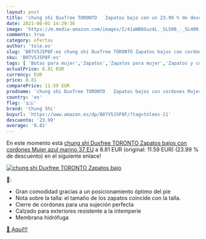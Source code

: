 ```yaml
---
layout: post
title: 'chung shi Duxfree TORONTO   Zapatos bajo con un 23.99 % de descuento'
date: 2021-06-01 14:29:36
image: 'https://m.media-amazon.com/images/I/41aWB8Guz4L._SL500_._SL400_.jpg'
comments: true
category: ofertas
author: 'tole.es'
slug: 'B07V5J5P8F-es chung shi Duxfree TORONTO Zapatos bajos con cordones Mujer...'
sku: 'B07V5J5P8F-es'
tags: [ 'Botas para mujer','Zapatos','Zapatos para mujer','Zapatos y complementos','chung shi','zapatos', ]
actualPrice: 8.81 EUR
currency: EUR
price: 8.81
comparePrice: 11.59 EUR
prodname: 'chung shi Duxfree TORONTO   Zapatos bajos con cordones Mujer   azul marino   37 EU'
country: 'es'
flag: '🇪🇸'
brand: 'Chung Shi'
buyurl: 'https://www.amazon.es/dp/B07V5J5P8F/?tag=tolees-21'
descuento: '23.99'
average: '8.81'
---
```


En este momento está [chung shi Duxfree TORONTO   Zapatos bajos con cordones Mujer   azul marino   37 EU](https://www.amazon.es/dp/B07V5J5P8F/?tag=tolees-21) a 8.81 EUR (original: 11.59 EUR) (23.99 %  de descuento) en el siguiente enlace!

[![chung shi Duxfree TORONTO   Zapatos bajo](https://m.media-amazon.com/images/I/41aWB8Guz4L._SL500_._SL400_.jpg)](https://www.amazon.es/dp/B07V5J5P8F/?tag=tolees-21)

🔎:

- Gran comodidad gracias a un posicionamiento óptimo del pie
- Nota sobre la talla: el tamaño de los zapatos coincide con la talla.
- Cierre de cordones para una sujeción perfecta
- Calzado para exteriores resistente a la intemperie
- Membrana hidrófuga

[🛒 Aquí!!!](https://www.amazon.es/dp/B07V5J5P8F/?tag=tolees-21)
